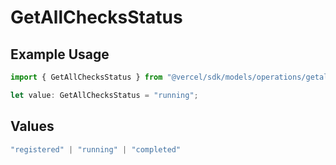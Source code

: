 # GetAllChecksStatus

## Example Usage

```typescript
import { GetAllChecksStatus } from "@vercel/sdk/models/operations/getallchecks.js";

let value: GetAllChecksStatus = "running";
```

## Values

```typescript
"registered" | "running" | "completed"
```